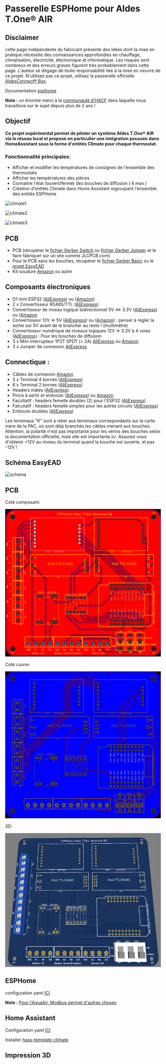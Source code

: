 # Passerelle ESPHome pour Aldes T.One® AIR

## **Disclaimer** 
cette page indépendente du fabricant présente des idées dont la mise en pratique nécessite des connaissances approfondies en chauffage, climatisation, électricité, électronique et informatique. Les risques sont nombreux et des erreurs graves figurent très probablement dans cette page. L'auteur se dégage de toute responsabilité liée à la mise en oeuvre de ce projet. N'utilisez pas ce projet, utilisez la passerelle officielle [AldesConnect® Box](https://www.aldes.fr/produits/mesure-regulation-et-connectivite/capteurs-et-connectivite/autres-capteurs/aldesconnect-box).

Documentation [esphome](https://esphome.io/)

**Note :** un énorme merci à la [communauté d'HACF](https://forum.hacf.fr/t/aldes-t-one-air-aquaair/42974) dans laquelle nous travaillons sur le sujet depuis plus de 2 ans !

## Objectif
**Ce projet expérimental permet de piloter un système Aldes T.One® AIR via le réseau local et propose en particulier une intégration poussée dans HomeAssistant sous la forme d'entités Climate pour chaque thermostat.**
### Fonctionnalité principales:
+  Afficher et modifier les températures de consignes de l'ensemble des thermostats
+  Afficher les tempérratures des piéces
+  Connaitre l'état (ouvert/fermé) des bouches de diffusion ( 6 max )
+  Création d'entités Climate dans Home Assistant regroupant l'ensemble des entités ESPHome

![climate1](/V2/src/images/ha/thermostat%20séjour%20k1a-1.png)

![climate2](/V2/src/images/ha/thermostat%20séjour%20k1a-2.png)

![climate3](/V2/src/images/ha/thermostat%20séjour%20k1a-3.png)

## PCB
+ PCB (récupérer le [fichier Gerber Switch](/V2/src/PCB/EasyEAD/Gerber_ESPHome-Aldes-T.One-advanced_switch.zip) ou [fichier Gerber Jumper](/V2/src/PCB/EasyEAD/Gerber_ESPHome-Aldes-T.One-advanced_jumper.zip) et le faire fabriquer sur un site comme JLCPCB.com)
+ Pour le PCB sans les bouches, récupérer le [fichier Gerber Basic](Gerber_ESPHome-Aldes-T.One-Basic-v1.0_PCB_ESPHome-Aldes_2024-12-31.zip)  ou le [projet EasyEAD](SCH_ESPHome-Aldes-T.One-Basic-v1.0_2024-12-31.json)
+ Kit soudure [Amazon](https://amzn.eu/d/3sIApjg) ou autre

## Composants électroniques
+ D1 mini ESP32 ([AliExpress](https://fr.aliexpress.com/item/1005005972627549.html)) ou ([Amazon](https://amzn.eu/d/dTeepAy))
+ 2 x Convertisseur RS485/TTL ([AliExpress](https://fr.aliexpress.com/item/1005006340391490.html))
+ Convertisseur de niveau logique bidirectionnel 5V <=> 3.3V ([AliExpress](https://fr.aliexpress.com/item/1005006068381598.html)) ou ([Amazon](https://amzn.eu/d/aiCa1Ww)
+ Convertisseur 12V => 5V ([AliExpress](https://fr.aliexpress.com/item/1005006486270630.html)) ou ([Amazon](https://amzn.eu/d/aN7AZQ7)) : penser à régler la sortie sur 5V avant de le brancher au reste ! (multimétre)
+ Convertisseur numérique de niveaux logiques 12V => 3.3V à 4 voies ([AliExpress](https://fr.aliexpress.com/item/1005006419972546.html)) : Pour les bouches de diffusion
+ 3 x Mini interrupteur 1P2T SPDT (> 2A) [AliExpress](https://a.aliexpress.com/_EyLZ1bw) ou [Amazon](https://amzn.eu/d/39LWGet)
+ 3 x Jumper de connexion [AliExpress](https://a.aliexpress.com/_EQpgm7m)
  
## Connectique :
+ Câbles de connexion [Amazon](https://amzn.eu/d/2ajQLdu)
+ 3 x Terminal 4 bornes ([AliExpress](https://fr.aliexpress.com/item/32828459901.html))
+ 6 x Terminal 2 bornes ([AliExpress](https://fr.aliexpress.com/item/32828459901.html))
+ Headers mâles ([AliExpress](https://fr.aliexpress.com/item/32973181162.html))
+ Pince à sertir et embouts ([AliExpress](https://fr.aliexpress.com/item/32831768783.html)) ou [Amazon](https://amzn.eu/d/3J0eNm9)
+ Facultatif : headers femelle doubles (2) pour l'ESP32 ([AliExpress](https://fr.aliexpress.com/item/32747224548.html))
+ Falcutatif : headers femelle simples pour les autres circuits ([AliExpress](https://fr.aliexpress.com/item/32854239374.html))
+ Embouts doubles ([AliExpress](https://fr.aliexpress.com/item/1005004846852618.html))


Les terminaux "K" sont à relier aux terminaux correspondants sur la carte mère de la PAC, où sont déjà branchés les câbles menant aux bouches. Attention, la polarité n'est pas importante pour les vérins des bouches selon la documentation officielle, mais elle est importante ici. Assurez-vous d'obtenir +12V au niveau du terminal quand la bouche est ouverte, et pas -12V !

## Schéma EasyEAD

![schema](/V2/src/images/EasyEAD/schéma_elec.png)

## PCB
Coté composant:

![Coté composant](/V2/src/images/EasyEAD/PCB_composant.png)

Coté cuivre:

![Coté cuivre](/V2/src/images/EasyEAD/PCB_cuivre.png)

3D:

![3D](/V2/src/images/EasyEAD/PCB_3D.png)

## ESPHome
configuration yaml [ICI](/V2/src/yaml/ESPHome/esphome_v1.yaml)

**Note :** [Pour l'AquaAir, Modbus permet d'autres choses](https://forum.hacf.fr/t/aldes-t-one-air-aquaair/42974/171)

## Home Assistant
Configuration yaml [ICI](/V2/src/yaml/Home%20assistant/climate_v1.yaml)

Installer [hass-template-climate](https://github.com/jcwillox/hass-template-climate)

## Impression 3D
